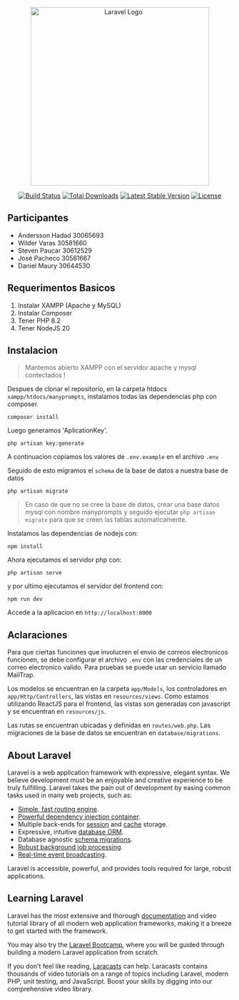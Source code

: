 <p align="center"><a href="https://laravel.com" target="_blank"><img src="https://raw.githubusercontent.com/laravel/art/master/logo-lockup/5%20SVG/2%20CMYK/1%20Full%20Color/laravel-logolockup-cmyk-red.svg" width="400" alt="Laravel Logo"></a></p>

<p align="center">
<a href="https://github.com/laravel/framework/actions"><img src="https://github.com/laravel/framework/workflows/tests/badge.svg" alt="Build Status"></a>
<a href="https://packagist.org/packages/laravel/framework"><img src="https://img.shields.io/packagist/dt/laravel/framework" alt="Total Downloads"></a>
<a href="https://packagist.org/packages/laravel/framework"><img src="https://img.shields.io/packagist/v/laravel/framework" alt="Latest Stable Version"></a>
<a href="https://packagist.org/packages/laravel/framework"><img src="https://img.shields.io/packagist/l/laravel/framework" alt="License"></a>
</p>

## Participantes

-   Andersson Hadad 30065693
-   Wilder Varas 30581660
-   Steven Paucar 30612529
-   José Pacheco 30581667
-   Daniel Maury 30644530

## Requerimentos Basicos

1. Instalar XAMPP (Apache y MySQL)
2. Instalar Composer
3. Tener PHP 8.2
4. Tener NodeJS 20

## Instalacion

> Mantemos abierto XAMPP con el servidor apache y mysql contectados !

Despues de clonar el repositorio, en la carpeta htdocs `xampp/htdocs/manyprompts`, instalamos todas las dependencias php con composer.

```
composer install
```

Luego generamos 'AplicationKey'.

```
php artisan key:generate
```

A continuacion copiamos los valores de `.env.example` en el archivo `.env`

Seguido de esto migramos el `schema` de la base de datos a nuestra base de datos

```
php artisan migrate
```

> En caso de que no se cree la base de datos, crear una base datos mysql con nombre manyprompts y seguido ejecutar `php artisan migrate` para que se creen las tablas automaticamente.

Instalamos las dependencias de nodejs con:

```
npm install
```

Ahora ejecutamos el servidor php con:

```
php artisan serve
```

y por ultimo ejecutamos el servidor del frontend con:

```
npm run dev
```

Accede a la aplicacion en `http://localhost:8000`

## Aclaraciones

Para que ciertas funciones que involucren el envio de correos electronicos funcionen, se debe configurar el archivo `.env` con las credenciales de un correo electronico valido. Para pruebas se puede usar un servicio llamado MailTrap.

Los modelos se encuentran en la carpeta `app/Models`, los controladores en `app/Http/Controllers`, las vistas en `resources/views`. Como estamos utilizando ReactJS para el frontend, las vistas son generadas con javascript y se encuentran en `resources/js`.

Las rutas se encuentran ubicadas y definidas en `routes/web.php`. Las migraciones de la base de datos se encuentran en `database/migrations`.

## About Laravel

Laravel is a web application framework with expressive, elegant syntax. We believe development must be an enjoyable and creative experience to be truly fulfilling. Laravel takes the pain out of development by easing common tasks used in many web projects, such as:

-   [Simple, fast routing engine](https://laravel.com/docs/routing).
-   [Powerful dependency injection container](https://laravel.com/docs/container).
-   Multiple back-ends for [session](https://laravel.com/docs/session) and [cache](https://laravel.com/docs/cache) storage.
-   Expressive, intuitive [database ORM](https://laravel.com/docs/eloquent).
-   Database agnostic [schema migrations](https://laravel.com/docs/migrations).
-   [Robust background job processing](https://laravel.com/docs/queues).
-   [Real-time event broadcasting](https://laravel.com/docs/broadcasting).

Laravel is accessible, powerful, and provides tools required for large, robust applications.

## Learning Laravel

Laravel has the most extensive and thorough [documentation](https://laravel.com/docs) and video tutorial library of all modern web application frameworks, making it a breeze to get started with the framework.

You may also try the [Laravel Bootcamp](https://bootcamp.laravel.com), where you will be guided through building a modern Laravel application from scratch.

If you don't feel like reading, [Laracasts](https://laracasts.com) can help. Laracasts contains thousands of video tutorials on a range of topics including Laravel, modern PHP, unit testing, and JavaScript. Boost your skills by digging into our comprehensive video library.
